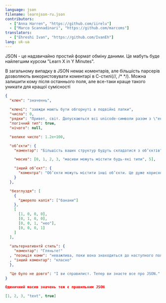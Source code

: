 ```yaml
---
language: json
filename: learnjson-ru.json
contributors:
  - ["Anna Harren", "https://github.com/iirelu"]
  - ["Marco Scannadinari", "https://github.com/marcoms"]
translators:
  - ["Ehreshi Ivan", "https://github.com/IvanEh"]
lang: uk-ua
---
```


JSON - це надзвичайно простий формат обміну даними. Це мабуть буде найлегшим курсом 
"Learn X in Y Minutes".

В загальному випадку в JSON немає коментарів, але більшість парсерів дозволяють 
використовувати коментарі в С-стилі(//, /\* \*/). Можна залишити кому після останнього
поля, але все-таки краще такого уникати для кращої сумісності

```json
{
  "ключ": "значеннь",
  
  "ключі": "завжди мають бути обгорнуті в подвійні лапки",
  "числа": 0,
  "рядки": "Пρивет, світ. Допускаються всі unicode-символи разом з \"екрануванням\".",
  "логічний тип": true,
  "нічого": null,

  "велике число": 1.2e+100,

  "об’єкти": {
    "коментар": "Більшість ваших структур будуть складатися з об’єктів",

    "масив": [0, 1, 2, 3, "масиви можуть містити будь-які типи", 5],

    "інший об’єкт": {
      "коментра": "Об’єкти можуть містити інші об’єкти. Це дуже корисно."
    }
  },

  "безглуздя": [
    {
      "джерело калія": ["банани"]
    },
    [
      [1, 0, 0, 0],
      [0, 1, 0, 0],
      [0, 0, 1, "нео"],
      [0, 0, 0, 1]
    ]
  ],
  
  "альтернативнтй стиль": {
    "коментар": "Гляньте!"
  , "позиція коми": "неважлива, поки вона знаходиться до наступного поля"
  , "інший коментар": "класно"
  },

  "Це було не довго": "І ви справилист. Тепер ви знаєте все про JSON."
}

Одиничний масив значень теж є правильним JSON

[1, 2, 3, "text", true]


```

